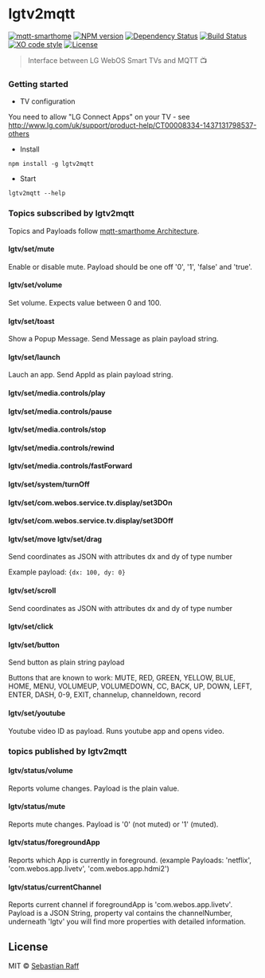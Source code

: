 # lgtv2mqtt

[![mqtt-smarthome](https://img.shields.io/badge/mqtt-smarthome-blue.svg)](https://github.com/mqtt-smarthome/mqtt-smarthome)
[![NPM version](https://badge.fury.io/js/lgtv2mqtt.svg)](http://badge.fury.io/js/lgtv2mqtt)
[![Dependency Status](https://img.shields.io/gemnasium/hobbyquaker/lgtv2mqtt.svg?maxAge=2592000)](https://gemnasium.com/github.com/hobbyquaker/lgtv2mqtt)
[![Build Status](https://travis-ci.org/hobbyquaker/lgtv2mqtt.svg?branch=master)](https://travis-ci.org/hobbyquaker/lgtv2mqtt)
[![XO code style](https://img.shields.io/badge/code_style-XO-5ed9c7.svg)](https://github.com/sindresorhus/xo)
[![License][mit-badge]][mit-url]

> Interface between LG WebOS Smart TVs and MQTT 📺


### Getting started

* TV configuration

You need to allow "LG Connect Apps" on your TV - see http://www.lg.com/uk/support/product-help/CT00008334-1437131798537-others


* Install

```npm install -g lgtv2mqtt```


* Start 

```lgtv2mqtt --help```  


### Topics subscribed by lgtv2mqtt

Topics and Payloads follow [mqtt-smarthome Architecture](https://github.com/mqtt-smarthome/mqtt-smarthome).

#### lgtv/set/mute

Enable or disable mute. Payload should be one off '0', '1', 'false' and 'true'.

#### lgtv/set/volume

Set volume. Expects value between 0 and 100.

#### lgtv/set/toast

Show a Popup Message. Send Message as plain payload string.

#### lgtv/set/launch

Lauch an app. Send AppId as plain payload string.

#### lgtv/set/media.controls/play

#### lgtv/set/media.controls/pause

#### lgtv/set/media.controls/stop

#### lgtv/set/media.controls/rewind

#### lgtv/set/media.controls/fastForward

#### lgtv/set/system/turnOff

#### lgtv/set/com.webos.service.tv.display/set3DOn

#### lgtv/set/com.webos.service.tv.display/set3DOff

#### lgtv/set/move lgtv/set/drag

Send coordinates as JSON with attributes dx and dy of type number

Example payload: ```{dx: 100, dy: 0}```

#### lgtv/set/scroll

Send coordinates as JSON with attributes dx and dy of type number

#### lgtv/set/click

#### lgtv/set/button

Send button as plain string payload

Buttons that are known to work:
MUTE, RED, GREEN, YELLOW, BLUE, HOME, MENU, VOLUMEUP, VOLUMEDOWN, CC, BACK, UP, DOWN, LEFT, ENTER, DASH, 0-9, EXIT,
channelup, channeldown, record
                    
#### lgtv/set/youtube 

Youtube video ID as payload. Runs youtube app and opens video.                    
                    

### topics published by lgtv2mqtt

#### lgtv/status/volume

Reports volume changes. Payload is the plain value.

#### lgtv/status/mute

Reports mute changes. Payload is '0' (not muted) or '1' (muted).

#### lgtv/status/foregroundApp

Reports which App is currently in foreground. (example Payloads: 'netflix', 'com.webos.app.livetv', 'com.webos.app.hdmi2')

#### lgtv/status/currentChannel

Reports current channel if foregroundApp is 'com.webos.app.livetv'. Payload is a JSON String, property val contains the
channelNumber, underneath 'lgtv' you will find more properties with detailed information.


## License

MIT © [Sebastian Raff](https://github.com/hobbyquaker)

[mit-badge]: https://img.shields.io/badge/License-MIT-blue.svg?style=flat
[mit-url]: LICENSE
